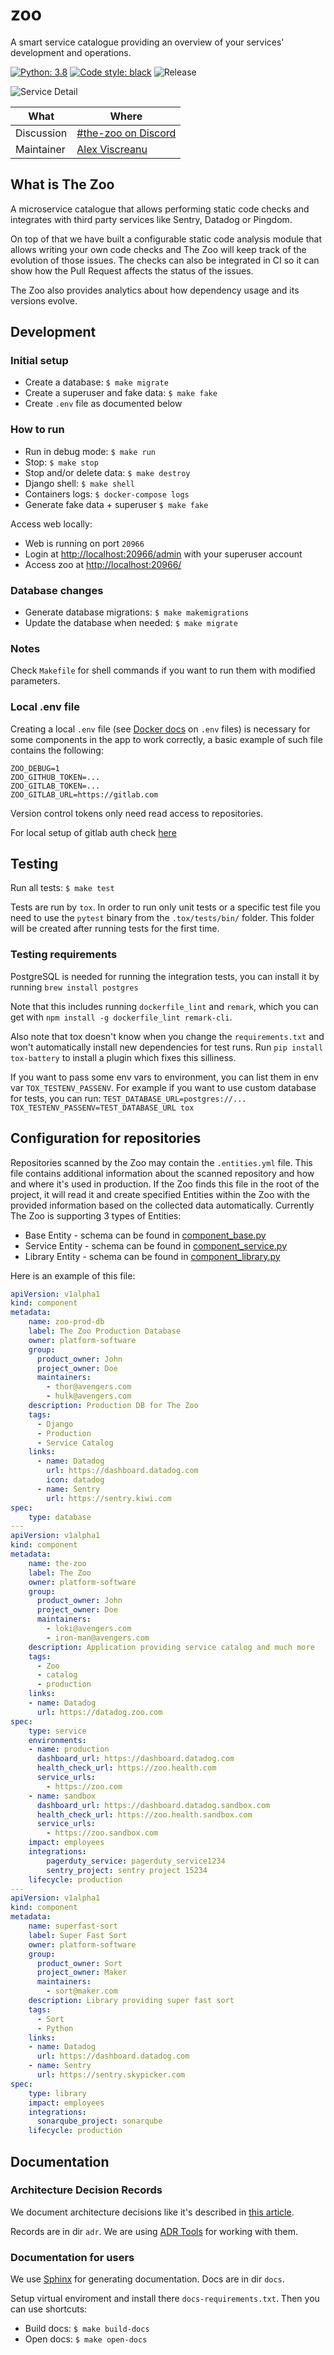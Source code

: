 # zoo

A smart service catalogue providing an overview of your services' development and
operations.

[![Python: 3.8](https://img.shields.io/badge/python-3.8-blue.svg)](https://python.org)
[![Code style: black](https://img.shields.io/badge/code%20style-black-black.svg)](https://github.com/ambv/black)
![Release](https://github.com/kiwicom/the-zoo/workflows/Release/badge.svg)

![Service Detail](docs/screenshot-service-details.png)

| What       | Where                                             |
| ---------- | ------------------------------------------------- |
| Discussion | [#the-zoo on Discord](https://discord.gg/Tx9FkEz) |
| Maintainer | [Alex Viscreanu](https://github.com/aexvir/)      |

## What is The Zoo

A microservice catalogue that allows performing static code checks and integrates with
third party services like Sentry, Datadog or Pingdom.

On top of that we have built a configurable static code analysis module that allows writing
your own code checks and The Zoo will keep track of the evolution of those issues. The checks
can also be integrated in CI so it can show how the Pull Request affects the status of the
issues.

The Zoo also provides analytics about how dependency usage and its versions evolve.

## Development

### Initial setup

- Create a database: `$ make migrate`
- Create a superuser and fake data: `$ make fake`
- Create `.env` file as documented below

### How to run

- Run in debug mode: `$ make run`
- Stop: `$ make stop`
- Stop and/or delete data: `$ make destroy`
- Django shell: `$ make shell`
- Containers logs: `$ docker-compose logs`
- Generate fake data + superuser `$ make fake`

Access web locally:

- Web is running on port `20966`
- Login at <http://localhost:20966/admin> with your superuser account
- Access zoo at <http://localhost:20966/>

### Database changes

- Generate database migrations: `$ make makemigrations`
- Update the database when needed: `$ make migrate`

### Notes

Check `Makefile` for shell commands if you want to run them with modified
parameters.

### Local .env file

Creating a local `.env` file (see [Docker docs](https://docs.docker.com/compose/env-file/)
on `.env` files) is necessary for some components in the app to work correctly,
a basic example of such file contains the following:

```
ZOO_DEBUG=1
ZOO_GITHUB_TOKEN=...
ZOO_GITLAB_TOKEN=...
ZOO_GITLAB_URL=https://gitlab.com
```

Version control tokens only need read access to repositories.

For local setup of gitlab auth check [here](docs/gitlab_auth_local.rst)

## Testing

Run all tests: `$ make test`

Tests are run by `tox`. In order to run only unit tests or a specific test file
you need to use the `pytest` binary from the `.tox/tests/bin/` folder. This
folder will be created after running tests for the first time.

### Testing requirements

PostgreSQL is needed for running the integration tests, you can install it by
running `brew install postgres`

Note that this includes running `dockerfile_lint` and `remark`, which you can
get with `npm install -g dockerfile_lint remark-cli`.

Also note that tox doesn't know when you change the `requirements.txt`
and won't automatically install new dependencies for test runs.
Run `pip install tox-battery` to install a plugin which fixes this silliness.

If you want to pass some env vars to environment, you can list them in env var
`TOX_TESTENV_PASSENV`. For example if you want to use custom database for tests,
you can run: `TEST_DATABASE_URL=postgres://... TOX_TESTENV_PASSENV=TEST_DATABASE_URL tox`

## Configuration for repositories

Repositories scanned by the Zoo may contain the `.entities.yml` file. This file contains additional
information about the scanned repository and how and where it's used in production. If the Zoo
finds this file in the root of the project, it will read it and create specified Entities within
the Zoo with the provided information based on the collected data automatically. Currently The Zoo
is supporting 3 types of Entities:

- Base Entity - schema can be found in [component_base.py](zoo/entities/yaml_definitions/component_base.yaml)
- Service Entity - schema can be found in [component_service.py](zoo/entities/yaml_definitions/component_service.yaml)
- Library Entity - schema can be found in [component_library.py](zoo/entities/yaml_definitions/component_library.yaml)

Here is an example of this file:

```yaml
apiVersion: v1alpha1
kind: component
metadata:
    name: zoo-prod-db
    label: The Zoo Production Database
    owner: platform-software
    group:
      product_owner: John
      project_owner: Doe
      maintainers:
        - thor@avengers.com
        - hulk@avengers.com
    description: Production DB for The Zoo
    tags:
      - Django
      - Production
      - Service Catalog
    links:
      - name: Datadog
        url: https://dashboard.datadog.com
        icon: datadog
      - name: Sentry
        url: https://sentry.kiwi.com
spec:
    type: database
---
apiVersion: v1alpha1
kind: component
metadata:
    name: the-zoo
    label: The Zoo
    owner: platform-software
    group:
      product_owner: John
      project_owner: Doe
      maintainers:
        - loki@avengers.com
        - iron-man@avengers.com
    description: Application providing service catalog and much more
    tags:
      - Zoo
      - catalog
      - production
    links:
    - name: Datadog
      url: https://datadog.zoo.com
spec:
    type: service
    environments:
    - name: production
      dashboard_url: https://dashboard.datadog.com
      health_check_url: https://zoo.health.com
      service_urls:
        - https://zoo.com
    - name: sandbox
      dashboard_url: https://dashboard.datadog.sandbox.com
      health_check_url: https://zoo.health.sandbox.com
      service_urls:
        - https://zoo.sandbox.com
    impact: employees
    integrations:
        pagerduty_service: pagerduty_service1234
        sentry_project: sentry project 15234
    lifecycle: production
---
apiVersion: v1alpha1
kind: component
metadata:
    name: superfast-sort
    label: Super Fast Sort
    owner: platform-software
    group:
      product_owner: Sort
      project_owner: Maker
      maintainers:
        - sort@maker.com
    description: Library providing super fast sort
    tags:
      - Sort
      - Python
    links:
    - name: Datadog
      url: https://dashboard.datadog.com
    - name: Sentry
      url: https://sentry.skypicker.com
spec:
    type: library
    impact: employees
    integrations:
      sonarqube_project: sonarqube
    lifecycle: production
```

## Documentation

### Architecture Decision Records

We document architecture decisions like it's described in
[this article](http://thinkrelevance.com/blog/2011/11/15/documenting-architecture-decisions).

Records are in dir `adr`. We are using [ADR Tools](https://github.com/npryce/adr-tools)
for working with them.

### Documentation for users

We use [Sphinx](http://www.sphinx-doc.org/) for generating documentation. Docs
are in dir `docs`.

Setup virtual enviroment and install there `docs-requirements.txt`. Then you can
use shortcuts:

- Build docs: `$ make build-docs`
- Open docs: `$ make open-docs`
